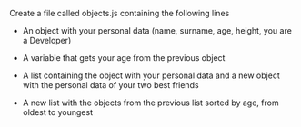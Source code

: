 Create a file called objects.js containing the following lines

- An object with your personal data (name, surname, age, height, you are a Developer)

- A variable that gets your age from the previous object

- A list containing the object with your personal data and a new object with the personal data of your two best friends

- A new list with the objects from the previous list sorted by age, from oldest to youngest